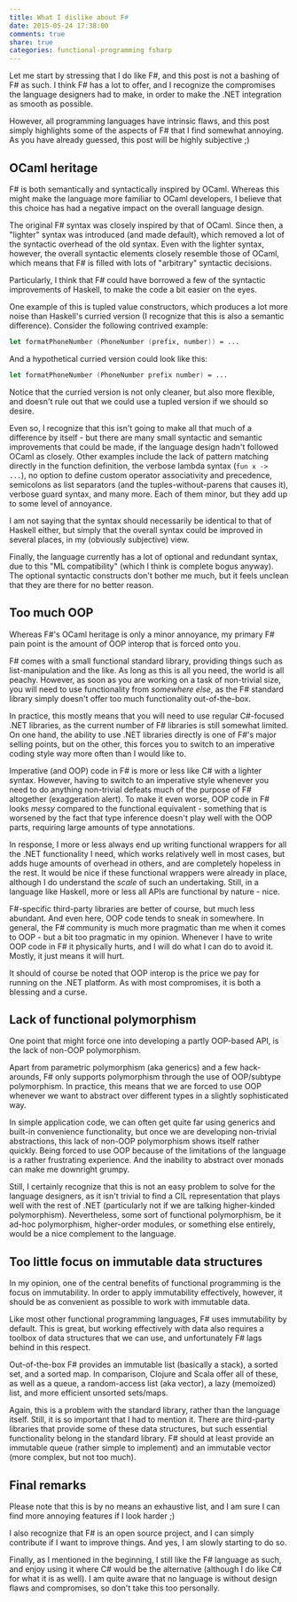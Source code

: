```yaml
---
title: What I dislike about F#
date: 2015-05-24 17:38:00
comments: true
share: true
categories: functional-programming fsharp
---
```


Let me start by stressing that I do like F#, and this post is not a bashing of F# as such. I think F# has a lot to offer, and I recognize the compromises the language designers had to make, in order to make the .NET integration as smooth as possible. 

However, all programming languages have intrinsic flaws, and this post simply highlights some of the aspects of F# that I find somewhat annoying. As you have already guessed, this post will be highly subjective ;)

## OCaml heritage

F# is both semantically and syntactically inspired by OCaml. Whereas this might make the language more familiar to OCaml developers, I believe that this choice has had a negative impact on the overall language design.

The original F# syntax was closely inspired by that of OCaml. Since then, a "lighter" syntax was introduced (and made default), which removed a lot of the syntactic overhead of the old syntax. Even with the lighter syntax, however, the overall syntactic elements closely resemble those of OCaml, which means that F# is filled with lots of "arbitrary" syntactic decisions.

Particularly, I think that F# could have borrowed a few of the syntactic improvements of Haskell, to make the code a bit easier on the eyes. 

One example of this is tupled value constructors, which produces a lot more noise than Haskell's curried version (I recognize that this is also a semantic difference). Consider the following contrived example:

~~~fsharp
let formatPhoneNumber (PhoneNumber (prefix, number)) = ...
~~~

And a hypothetical curried version could look like this:

~~~fsharp
let formatPhoneNumber (PhoneNumber prefix number) = ...
~~~

Notice that the curried version is not only cleaner, but also more flexible, and doesn't rule out that we could use a tupled version if we should so desire.

Even so, I recognize that this isn't going to make all that much of a difference by itself - but there are many small syntactic and semantic improvements that could be made, if the language design hadn't followed OCaml as closely. Other examples include the lack of pattern matching directly in the function definition, the verbose lambda syntax (`fun x -> ...`), no option to define custom operator associativity and precedence, semicolons as list separators (and the tuples-without-parens that causes it), verbose guard syntax, and many more. Each of them minor, but they add up to some level of annoyance.

I am not saying that the syntax should necessarily be identical to that of Haskell either, but simply that the overall syntax could be improved in several places, in my (obviously subjective) view.

Finally, the language currently has a lot of optional and redundant syntax, due to this "ML compatibility" (which I think is complete bogus anyway). The optional syntactic constructs don't bother me much, but it feels unclean that they are there for no better reason.

## Too much OOP

Whereas F#'s OCaml heritage is only a minor annoyance, my primary F# pain point is the amount of OOP interop that is forced onto you.

F# comes with a small functional standard library, providing things such as list-manipulation and the like. As long as this is all you need, the world is all peachy. However, as soon as you are working on a task of non-trivial size, you will need to use functionality from _somewhere else_, as the F# standard library simply doesn't offer too much functionality out-of-the-box.

In practice, this mostly means that you will need to use regular C#-focused .NET libraries, as the current number of F# libraries is still somewhat limited. On one hand, the ability to use .NET libraries directly is one of F#'s major selling points, but on the other, this forces you to switch to an imperative coding style way more often than I would like to.

Imperative (and OOP) code in F# is more or less like C# with a lighter syntax. However, having to switch to an imperative style whenever you need to do anything non-trivial defeats much of the purpose of F# altogether (exaggeration alert). To make it even worse, OOP code in F# looks _messy_ compared to the functional equivalent - something that is worsened by the fact that type inference doesn't play well with the OOP parts, requiring large amounts of type annotations.

In response, I more or less always end up writing functional wrappers for all the .NET functionality I need, which works relatively well in most cases, but adds huge amounts of overhead in others, and are completely hopeless in the rest. It would be nice if these functional wrappers were already in place, although I do understand the _scale_ of such an undertaking. Still, in a language like Haskell, more or less all APIs are functional by nature - nice.

F#-specific third-party libraries are better of course, but much less abundant. And even here, OOP code tends to sneak in somewhere. In general, the F# community is much more pragmatic than me when it comes to OOP - but a bit too pragmatic in my opinion. Whenever I have to write OOP code in F# it physically hurts, and I will do what I can do to avoid it. Mostly, it just means it will hurt.

It should of course be noted that OOP interop is the price we pay for running on the .NET platform. As with most compromises, it is both a blessing and a curse.

## Lack of functional polymorphism

One point that might force one into developing a partly OOP-based API, is the lack of non-OOP polymorphism.

Apart from parametric polymorphism (aka generics) and a few hack-arounds, F# only supports polymorphism through the use of OOP/subtype polymorphism. In practice, this means that we are forced to use OOP whenever we want to abstract over different types in a slightly sophisticated way.

In simple application code, we can often get quite far using generics and built-in convenience functionality, but once we are developing non-trivial abstractions, this lack of non-OOP polymorphism shows itself rather quickly. Being forced to use OOP because of the limitations of the language is a rather frustrating experience. And the inability to abstract over monads can make me downright grumpy.

Still, I certainly recognize that this is not an easy problem to solve for the language designers, as it isn't trivial to find a CIL representation that plays well with the rest of .NET (particularly not if we are talking higher-kinded polymorphism). Nevertheless, some sort of functional polymorphism, be it ad-hoc polymorphism, higher-order modules, or something else entirely, would be a nice complement to the language.

## Too little focus on immutable data structures

In my opinion, one of the central benefits of functional programming is the focus on immutability. In order to apply immutability effectively, however, it should be as convenient as possible to work with immutable data.

Like most other functional programming languages, F# uses immutability by default. This is great, but working effectively with data also requires a toolbox of data structures that we can use, and unfortunately F# lags behind in this respect.

Out-of-the-box F# provides an immutable list (basically a stack), a sorted set, and a sorted map. In comparison, Clojure and Scala offer all of these, as well as a queue, a random-access list (aka vector), a lazy (memoized) list, and more efficient unsorted sets/maps.

Again, this is a problem with the standard library, rather than the language itself. Still, it is so important that I had to mention it. There are third-party libraries that provide some of these data structures, but such essential functionality belong in the standard library. F# should at least provide an immutable queue (rather simple to implement) and an immutable vector (more complex, but not too much).

## Final remarks

Please note that this is by no means an exhaustive list, and I am sure I can find more annoying features if I look harder ;) 

I also recognize that F# is an open source project, and I can simply contribute if I want to improve things. And yes, I am slowly starting to do so.

Finally, as I mentioned in the beginning, I still like the F# language as such, and enjoy using it where C# would be the alternative (although I do like C# for what it is as well). I am quite aware that no language is without design flaws and compromises, so don't take this too personally.

